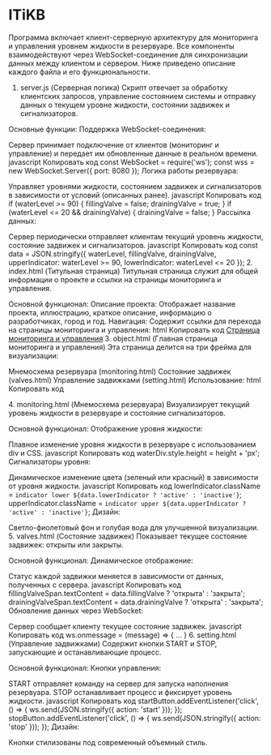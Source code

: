 # ITiKB
Программа включает клиент-серверную архитектуру для мониторинга и управления уровнем жидкости в резервуаре. Все компоненты взаимодействуют через WebSocket-соединение для синхронизации данных между клиентом и сервером. Ниже приведено описание каждого файла и его функциональности.

1. server.js (Серверная логика)
Скрипт отвечает за обработку клиентских запросов, управление состоянием системы и отправку данных о текущем уровне жидкости, состоянии задвижек и сигнализаторов.

Основные функции:
Поддержка WebSocket-соединения:

Сервер принимает подключение от клиентов (мониторинг и управление) и передает им обновленные данные в реальном времени.
javascript
Копировать код
const WebSocket = require('ws');
const wss = new WebSocket.Server({ port: 8080 });
Логика работы резервуара:

Управляет уровнями жидкости, состоянием задвижек и сигнализаторов в зависимости от условий (описанных ранее).
javascript
Копировать код
if (waterLevel >= 90) {
    fillingValve = false;
    drainingValve = true;
}
if (waterLevel <= 20 && drainingValve) {
    drainingValve = false;
}
Рассылка данных:

Сервер периодически отправляет клиентам текущий уровень жидкости, состояние задвижек и сигнализаторов.
javascript
Копировать код
const data = JSON.stringify({
    waterLevel,
    fillingValve,
    drainingValve,
    upperIndicator: waterLevel >= 90,
    lowerIndicator: waterLevel <= 20
});
2. index.html (Титульная страница)
Титульная страница служит для общей информации о проекте и ссылки на страницы мониторинга и управления.

Основной функционал:
Описание проекта:
Отображает название проекта, иллюстрацию, краткое описание, информацию о разработчиках, город и год.
Навигация:
Содержит ссылки для перехода на страницы мониторинга и управления:
html
Копировать код
<a href="object.html">Страница мониторинга и управления</a>
3. object.html (Главная страница мониторинга и управления)
Эта страница делится на три фрейма для визуализации:

Мнемосхема резервуара (monitoring.html)
Состояние задвижек (valves.html)
Управление задвижками (setting.html)
Использование:
html
Копировать код
<frameset cols="33%, 33%, 33%">
    <frame src="monitoring.html">
    <frame src="valves.html">
    <frame src="setting.html">
</frameset>
4. monitoring.html (Мнемосхема резервуара)
Визуализирует текущий уровень жидкости в резервуаре и состояние сигнализаторов.

Основной функционал:
Отображение уровня жидкости:

Плавное изменение уровня жидкости в резервуаре с использованием div и CSS.
javascript
Копировать код
waterDiv.style.height = height + 'px';
Сигнализаторы уровня:

Динамическое изменение цвета (зеленый или красный) в зависимости от уровня жидкости.
javascript
Копировать код
lowerIndicator.className = `indicator lower ${data.lowerIndicator ? 'active' : 'inactive'}`;
upperIndicator.className = `indicator upper ${data.upperIndicator ? 'active' : 'inactive'}`;
Дизайн:

Светло-фиолетовый фон и голубая вода для улучшенной визуализации.
5. valves.html (Состояние задвижек)
Показывает текущее состояние задвижек: открыты или закрыты.

Основной функционал:
Динамическое отображение:

Статус каждой задвижки меняется в зависимости от данных, полученных с сервера.
javascript
Копировать код
fillingValveSpan.textContent = data.fillingValve ? 'открыта' : 'закрыта';
drainingValveSpan.textContent = data.drainingValve ? 'открыта' : 'закрыта';
Обновление данных через WebSocket:

Сервер сообщает клиенту текущее состояние задвижек.
javascript
Копировать код
ws.onmessage = (message) => { ... }
6. setting.html (Управление задвижками)
Содержит кнопки START и STOP, запускающие и останавливающие процесс.

Основной функционал:
Кнопки управления:

START отправляет команду на сервер для запуска наполнения резервуара.
STOP останавливает процесс и фиксирует уровень жидкости.
javascript
Копировать код
startButton.addEventListener('click', () => {
    ws.send(JSON.stringify({ action: 'start' }));
});
stopButton.addEventListener('click', () => {
    ws.send(JSON.stringify({ action: 'stop' }));
});
Дизайн:

Кнопки стилизованы под современный объемный стиль.
